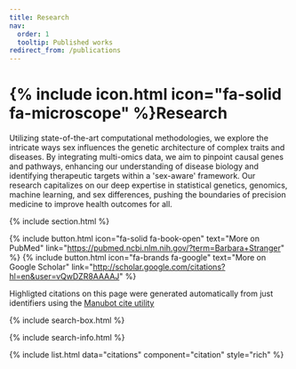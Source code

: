 ```yaml
---
title: Research
nav:
  order: 1
  tooltip: Published works
redirect_from: /publications
---
```


# {% include icon.html icon="fa-solid fa-microscope" %}Research

Utilizing state-of-the-art computational methodologies, we explore the intricate ways sex influences the genetic architecture of complex traits and diseases. By integrating multi-omics data, we aim to pinpoint causal genes and pathways, enhancing our understanding of disease biology and identifying therapeutic targets within a 'sex-aware' framework. Our research capitalizes on our deep expertise in statistical genetics, genomics, machine learning, and sex differences, pushing the boundaries of precision medicine to improve health outcomes for all.

{% include section.html %}

{%
  include button.html
  icon="fa-solid fa-book-open"
  text="More on PubMed"
  link="https://pubmed.ncbi.nlm.nih.gov/?term=Barbara+Stranger"
%}
{%
  include button.html
  icon="fa-brands fa-google"
  text="More on Google Scholar"
  link="http://scholar.google.com/citations?hl=en&user=vQwDZR8AAAAJ"
%}

Highligted citations on this page were generated automatically from just identifiers using the [Manubot cite utility](https://github.com/manubot/manubot#cite) 

{% include search-box.html %}

{% include search-info.html %}

{% include list.html data="citations" component="citation" style="rich" %}
